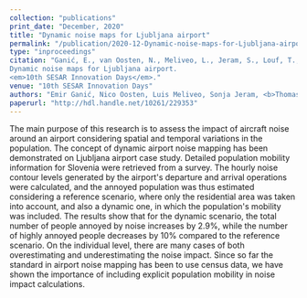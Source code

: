 ```yaml
---
collection: "publications"
print_date: "December, 2020"
title: "Dynamic noise maps for Ljubljana airport"
permalink: "/publication/2020-12-Dynamic-noise-maps-for-Ljubljana-airport"
type: "inproceedings"
citation: "Ganić, E., van Oosten, N., Meliveo, L., Jeram, S., Louf, T.,  Ramasco, J.J. (2020).
Dynamic noise maps for Ljubljana airport.
<em>10th SESAR Innovation Days</em>."
venue: "10th SESAR Innovation Days"
authors: "Emir Ganić, Nico Oosten, Luis Meliveo, Sonja Jeram, <b>Thomas Louf</b>, Jose J. Ramasco"
paperurl: "http://hdl.handle.net/10261/229353"
---
```

The main purpose of this research is to assess the impact of aircraft noise around an airport considering spatial and temporal variations in the population. The concept of dynamic airport noise mapping has been demonstrated on Ljubljana airport case study. Detailed population mobility information for Slovenia were retrieved from a survey. The hourly noise contour levels generated by the airport's departure and arrival operations were calculated, and the annoyed population was thus estimated considering a reference scenario, where only the residential area was taken into account, and also a dynamic one, in which the population's mobility was included. The results show that for the dynamic scenario, the total number of people annoyed by noise increases by 2.9%, while the number of highly annoyed people decreases by 10% compared to the reference scenario. On the individual level, there are many cases of both overestimating and underestimating the noise impact. Since so far the standard in airport noise mapping has been to use census data, we have shown the importance of including explicit population mobility in noise impact calculations.